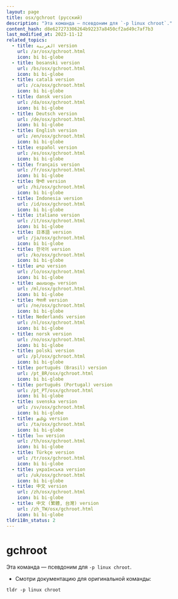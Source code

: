 ```yaml
---
layout: page
title: osx/gchroot (русский)
description: "Эта команда — псевдоним для `-p linux chroot`."
content_hash: d8e627273306264b92237a8450cf2ad49c7af7b3
last_modified_at: 2023-11-12
related_topics:
  - title: العربية version
    url: /ar/osx/gchroot.html
    icon: bi bi-globe
  - title: bosanski version
    url: /bs/osx/gchroot.html
    icon: bi bi-globe
  - title: català version
    url: /ca/osx/gchroot.html
    icon: bi bi-globe
  - title: dansk version
    url: /da/osx/gchroot.html
    icon: bi bi-globe
  - title: Deutsch version
    url: /de/osx/gchroot.html
    icon: bi bi-globe
  - title: English version
    url: /en/osx/gchroot.html
    icon: bi bi-globe
  - title: español version
    url: /es/osx/gchroot.html
    icon: bi bi-globe
  - title: français version
    url: /fr/osx/gchroot.html
    icon: bi bi-globe
  - title: हिन्दी version
    url: /hi/osx/gchroot.html
    icon: bi bi-globe
  - title: Indonesia version
    url: /id/osx/gchroot.html
    icon: bi bi-globe
  - title: italiano version
    url: /it/osx/gchroot.html
    icon: bi bi-globe
  - title: 日本語 version
    url: /ja/osx/gchroot.html
    icon: bi bi-globe
  - title: 한국어 version
    url: /ko/osx/gchroot.html
    icon: bi bi-globe
  - title: ລາວ version
    url: /lo/osx/gchroot.html
    icon: bi bi-globe
  - title: മലയാളം version
    url: /ml/osx/gchroot.html
    icon: bi bi-globe
  - title: नेपाली version
    url: /ne/osx/gchroot.html
    icon: bi bi-globe
  - title: Nederlands version
    url: /nl/osx/gchroot.html
    icon: bi bi-globe
  - title: norsk version
    url: /no/osx/gchroot.html
    icon: bi bi-globe
  - title: polski version
    url: /pl/osx/gchroot.html
    icon: bi bi-globe
  - title: português (Brasil) version
    url: /pt_BR/osx/gchroot.html
    icon: bi bi-globe
  - title: português (Portugal) version
    url: /pt_PT/osx/gchroot.html
    icon: bi bi-globe
  - title: svenska version
    url: /sv/osx/gchroot.html
    icon: bi bi-globe
  - title: தமிழ் version
    url: /ta/osx/gchroot.html
    icon: bi bi-globe
  - title: ไทย version
    url: /th/osx/gchroot.html
    icon: bi bi-globe
  - title: Türkçe version
    url: /tr/osx/gchroot.html
    icon: bi bi-globe
  - title: українська version
    url: /uk/osx/gchroot.html
    icon: bi bi-globe
  - title: 中文 version
    url: /zh/osx/gchroot.html
    icon: bi bi-globe
  - title: 中文 (繁體, 台灣) version
    url: /zh_TW/osx/gchroot.html
    icon: bi bi-globe
tldri18n_status: 2
---
```

# gchroot

Эта команда — псевдоним для `-p linux chroot`.

- Смотри документацию для оригинальной команды:

`tldr -p linux chroot`
